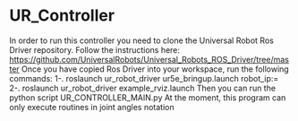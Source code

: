 # UR_Controller
In order to run this controller you need to clone the Universal Robot Ros Driver repository.
Follow the instructions here: https://github.com/UniversalRobots/Universal_Robots_ROS_Driver/tree/master
Once you have copied Ros Driver into your workspace, run the following commands:
  1-. roslaunch ur_robot_driver ur5e_bringup.launch robot_ip:=<IP>
  2-. roslaunch ur_robot_driver example_rviz.launch
Then you can run the python script UR_CONTROLLER_MAIN.py
At the moment, this program can only execute routines in joint angles notation 
